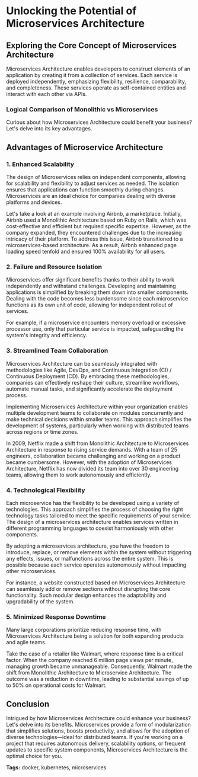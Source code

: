 # Unlocking the Potential of Microservices Architecture

## Exploring the Core Concept of Microservices Architecture

Microservices Architecture enables developers to construct elements of an application by creating it from a collection of services. Each service is deployed independently, emphasizing flexibility, resilience, comparability, and completeness. These services operate as self-contained entities and interact with each other via APIs.

### Logical Comparison of Monolithic vs Microservices

Curious about how Microservices Architecture could benefit your business? Let's delve into its key advantages.

## Advantages of Microservice Architecture

### 1. Enhanced Scalability

The design of Microservices relies on independent components, allowing for scalability and flexibility to adjust services as needed. The isolation ensures that applications can function smoothly during changes. Microservices are an ideal choice for companies dealing with diverse platforms and devices.

Let's take a look at an example involving Airbnb, a marketplace. Initially, Airbnb used a Monolithic Architecture based on Ruby on Rails, which was cost-effective and efficient but required specific expertise. However, as the company expanded, they encountered challenges due to the increasing intricacy of their platform. To address this issue, Airbnb transitioned to a microservices-based architecture. As a result, Airbnb enhanced page loading speed tenfold and ensured 100% availability for all users.

### 2. Failure and Resource Isolation

Microservices offer significant benefits thanks to their ability to work independently and withstand challenges. Developing and maintaining applications is simplified by breaking them down into smaller components. Dealing with the code becomes less burdensome since each microservice functions as its own unit of code, allowing for independent rollout of services.

For example, if a microservice encounters memory overload or excessive processor use, only that particular service is impacted, safeguarding the system's integrity and efficiency.

### 3. Streamlined Team Collaboration

Microservices Architecture can be seamlessly integrated with methodologies like Agile, DevOps, and Continuous Integration (CI) / Continuous Deployment (CD). By embracing these methodologies, companies can effectively reshape their culture, streamline workflows, automate manual tasks, and significantly accelerate the deployment process.

Implementing Microservices Architecture within your organization enables multiple development teams to collaborate on modules concurrently and make technical decisions within smaller teams. This approach simplifies the development of systems, particularly when working with distributed teams across regions or time zones.

In 2009, Netflix made a shift from Monolithic Architecture to Microservices Architecture in response to rising service demands. With a team of 25 engineers, collaboration became challenging and working on a product became cumbersome. However, with the adoption of Microservices Architecture, Netflix has now divided its team into over 30 engineering teams, allowing them to work autonomously and efficiently.

### 4. Technological Flexibility

Each microservice has the flexibility to be developed using a variety of technologies. This approach simplifies the process of choosing the right technology tasks tailored to meet the specific requirements of your service. The design of a microservices architecture enables services written in different programming languages to coexist harmoniously with other components.

By adopting a microservices architecture, you have the freedom to introduce, replace, or remove elements within the system without triggering any effects, issues, or malfunctions across the entire system. This is possible because each service operates autonomously without impacting other microservices.

For instance, a website constructed based on Microservices Architecture can seamlessly add or remove sections without disrupting the core functionality. Such modular design enhances the adaptability and upgradability of the system.

### 5. Minimized Response Downtime

Many large corporations prioritize reducing response time, with Microservices Architecture being a solution for both expanding products and agile teams.

Take the case of a retailer like Walmart, where response time is a critical factor. When the company reached 6 million page views per minute, managing growth became unmanageable. Consequently, Walmart made the shift from Monolithic Architecture to Microservice Architecture. The outcome was a reduction in downtime, leading to substantial savings of up to 50% on operational costs for Walmart.

## Conclusion

Intrigued by how Microservices Architecture could enhance your business? Let's delve into its benefits. Microservices provide a form of modularization that simplifies solutions, boosts productivity, and allows for the adoption of diverse technologies—ideal for distributed teams. If you're working on a project that requires autonomous delivery, scalability options, or frequent updates to specific system components, Microservices Architecture is the optimal choice for you.

**Tags:** docker, kubernetes, microservices
